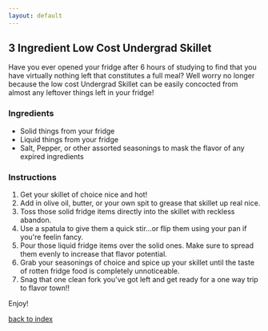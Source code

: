 ```yaml
---
layout: default
---
```


<!---
This is a comment. Note the triple dash to start, but double to end
-->

## 3 Ingredient Low Cost Undergrad Skillet
<!---
Auston Ferrarer: jaferrarer@gmail.com
-->
Have you ever opened your fridge after 6 hours of studying to find that you have virtually nothing left that constitutes a full meal? Well worry no longer because the low cost Undergrad Skillet can be easily concocted from almost any leftover things left in your fridge!
### Ingredients
- Solid things from your fridge 
- Liquid things from your fridge
- Salt, Pepper, or other assorted seasonings to mask the flavor of any expired ingredients

### Instructions
1. Get your skillet of choice nice and hot!
2. Add in olive oil, butter, or your own spit to grease that skillet up real nice.
3. Toss those solid fridge items directly into the skillet with reckless abandon.
4. Use a spatula to give them a quick stir...or flip them using your pan if you're feelin fancy.
5. Pour those liquid fridge items over the solid ones. Make sure to spread them evenly to increase that flavor potential.
6. Grab your seasonings of choice and spice up your skillet until the taste of rotten fridge food is completely unnoticeable.
7. Snag that one clean fork you've got left and get ready for a one way trip to flavor town!!

Enjoy!

<!--
Keep this link to return to the index
-->
[back to index](../)